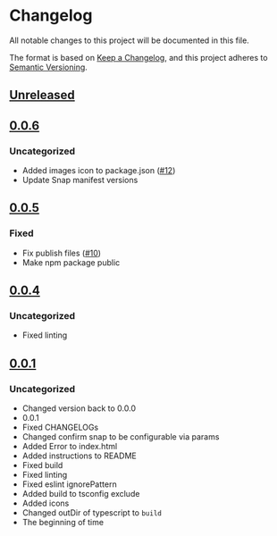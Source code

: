 # Changelog
All notable changes to this project will be documented in this file.

The format is based on [Keep a Changelog](https://keepachangelog.com/en/1.0.0/),
and this project adheres to [Semantic Versioning](https://semver.org/spec/v2.0.0.html).

## [Unreleased]

## [0.0.6]
### Uncategorized
- Added images icon to package.json ([#12](https://github.com/MetaMask/test-snaps/pull/12))
- Update Snap manifest versions

## [0.0.5]
### Fixed
- Fix publish files ([#10](https://github.com/MetaMask/test-snaps/pull/10))
- Make npm package public

## [0.0.4]
### Uncategorized
- Fixed linting

## [0.0.1]
### Uncategorized
- Changed version back to 0.0.0
- 0.0.1
- Fixed CHANGELOGs
- Changed confirm snap to be configurable via params
- Added Error to index.html
- Added instructions to README
- Fixed build
- Fixed linting
- Fixed eslint ignorePattern
- Added build to tsconfig exclude
- Added icons
- Changed outDir of typescript to `build`
- The beginning of time

[Unreleased]: https://github.com/MetaMask/test-snaps/compare/v0.0.6...HEAD
[0.0.6]: https://github.com/MetaMask/test-snaps/compare/v0.0.5...v0.0.6
[0.0.5]: https://github.com/MetaMask/test-snaps/compare/v0.0.4...v0.0.5
[0.0.4]: https://github.com/MetaMask/test-snaps/compare/v0.0.1...v0.0.4
[0.0.1]: https://github.com/MetaMask/test-snaps/releases/tag/v0.0.1
